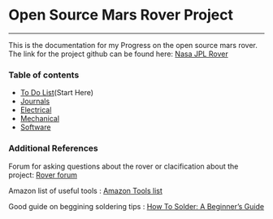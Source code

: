 # Open Source Mars Rover Project

***

This is the documentation for my Progress on the open source mars rover. The link for the project github can be found here: [Nasa JPL Rover](https://github.com/nasa-jpl/open-source-rover)


### Table of contents

- [To Do List](ToDo.md)(Start Here)
- [Journals](Journals.md)
- [Electrical](Electrical/Index.md)
- [Mechanical](Mechanical/Index.md)
- [Software](Software/Index.md)
 
### Additional References

Forum for asking questions about the rover or clacification about the project: [Rover forum](https://www.tapatalk.com/groups/jpl_opensource_rover/)  
  
Amazon list of useful tools : [Amazon Tools list](http://a.co/gnoN2LW)

Good guide on beggining soldering tips : [How To Solder: A Beginner’s Guide](https://www.makerspaces.com/how-to-solder/)


